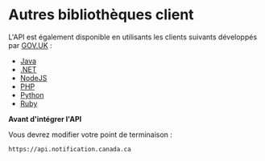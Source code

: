 # Autres bibliothèques client

L'API est également disponible en utilisants les clients suivants développés par [GOV.UK](https://www.notifications.service.gov.uk/) :
* [Java](https://docs.notifications.service.gov.uk/java.html)
* [.NET](https://docs.notifications.service.gov.uk/net.html)
* [NodeJS](https://docs.notifications.service.gov.uk/node.html)
* [PHP](https://docs.notifications.service.gov.uk/php.html)
* [Python](https://docs.notifications.service.gov.uk/python.html)
* [Ruby](https://docs.notifications.service.gov.uk/ruby.html)

**Avant d'intégrer l'API**

Vous devrez modifier votre point de terminaison :

```
https://api.notification.canada.ca
```

